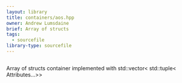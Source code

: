 ```yaml
---
layout: library
title: containers/aos.hpp
owner: Andrew Lumsdaine
brief: Array of structs
tags:
  - sourcefile
library-type: sourcefile
---
```


```{index} aos.hpp
```

Array of structs container implemented with std::vector< std::tuple< Attributes...>>

